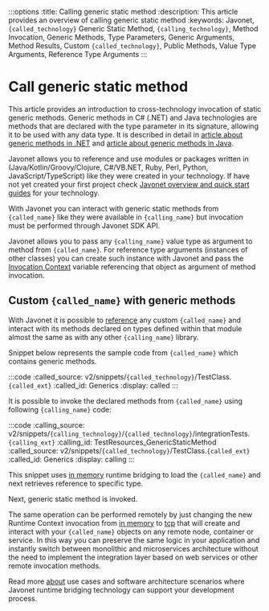 :::options
:title: Calling generic static method
:description: This article provides an overview of calling generic static method
:keywords: Javonet, `{called_technology}` Generic Static Method, `{calling_technology}`, Method Invocation, Generic Methods, Type Parameters, Generic Arguments, Method Results, Custom `{called_technology}`, Public Methods, Value Type Arguments, Reference Type Arguments
:::

# Call generic static method
  
This article provides an introduction to cross-technology invocation of static generic methods. Generic methods in C# (.NET) and Java technologies are methods that are declared with the type parameter in its signature, allowing it to be used with any data type. It is described in detail in [article about generic methods in .NET](https://learn.microsoft.com/en-us/dotnet/csharp/programming-guide/generics/generic-methods) and [article about generic methods in Java](https://docs.oracle.com/javase/tutorial/extra/generics/methods.html).  
  
Javonet allows you to reference and use modules or packages written in (Java/Kotlin/Groovy/Clojure, C#/VB.NET, Ruby, Perl, Python, JavaScript/TypeScript) like they were created in your technology. If have not yet created your first project check [Javonet overview and quick start guides](/guides/v2/`{calling_technology}`/`{called_technology}`/getting-started/about-javonet) for your technology.  
  
With Javonet you can interact with generic static methods from `{called_name}` like they were available in `{calling_name}` but invocation must be performed through Javonet SDK API.  
  
Javonet allows you to pass any `{calling_name}` value type as argument to method from `{called_name}`. For reference type arguments (instances of other classes) you can create such instance with Javonet and pass the [Invocation Context](/guides/v2/`{calling_technology}`/`{called_technology}`/foundations/invocation-context) variable referencing that object as argument of method invocation.  
  
## Custom `{called_name}` with generic methods
  
With Javonet it is possible to [reference](/guides/v2/`{calling_technology}`/`{called_technology}`/getting-started/adding-references-to-libraries) any custom `{called_name}` and interact with its methods declared on types defined within that module almost the same as with any other `{calling_name}` library.  
  
Snippet below represents the sample code from `{called_name}` which contains generic methods.
  
:::code
:called_source: v2/snippets/`{called_technology}`/TestClass.`{called_ext}`
:called_id: Generics
:display: called
:::
  
It is possible to invoke the declared methods from `{called_name}` using following `{calling_name}` code:
  
:::code
:calling_source: v2/snippets/`{calling_technology}`/`{called_technology}`/integrationTests.`{calling_ext}`
:calling_id: TestResources_GenericStaticMethod
:called_source: v2/snippets/`{called_technology}`/TestClass.`{called_ext}`
:called_id: Generics
:display: calling
:::

This snippet uses [in memory](/guides/v2/`{calling_technology}`/`{called_technology}`/foundations/in-memory-channel) runtime bridging to load the `{called_name}` and next retrieves reference to specific type.  

Next, generic static method is invoked.  
  
The same operation can be performed remotely by just changing the new Runtime Context invocation from [in memory](/guides/v2/`{calling_technology}`/`{called_technology}`/foundations/in-memory-channel) to [tcp](/guides/v2/`{calling_technology}`/`{called_technology}`/foundations/tcp-channel) that will create and interact with your `{called_name}` objects on any remote node, container or service. In this way you can preserve the same logic in your application and instantly switch between monolithic and microservices architecture without the need to implement the integration layer based on web services or other remote invocation methods.
  
Read more [about](/guides/v2/`{calling_technology}`/`{called_technology}`/getting-started/about-javonet) use cases and software architecture scenarios where Javonet runtime bridging technology can support your development process.
